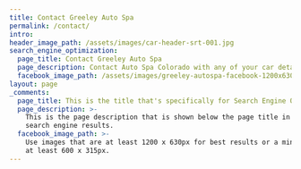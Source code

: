```yaml
---
title: Contact Greeley Auto Spa
permalink: /contact/
intro:
header_image_path: /assets/images/car-header-srt-001.jpg
search_engine_optimization:
  page_title: Contact Greeley Auto Spa
  page_description: Contact Auto Spa Colorado with any of your car detailing needs.
  facebook_image_path: /assets/images/greeley-autospa-facebook-1200x630.png
layout: page
_comments:
  page_title: This is the title that's specifically for Search Engine Optimization.
  page_description: >-
    This is the page description that is shown below the page title in the
    search engine results.
  facebook_image_path: >-
    Use images that are at least 1200 x 630px for best results or a minimum of
    at least 600 x 315px.
---
```


